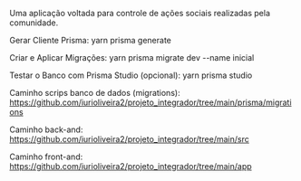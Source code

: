 Uma aplicação voltada para controle de ações sociais realizadas pela comunidade.



Gerar Cliente Prisma:
yarn prisma generate

Criar e Aplicar Migrações:
yarn prisma migrate dev --name inicial

Testar o Banco com Prisma Studio (opcional):
yarn prisma studio


Caminho scrips banco de dados (migrations):
https://github.com/iurioliveira2/projeto_integrador/tree/main/prisma/migrations

Caminho back-and: 
https://github.com/iurioliveira2/projeto_integrador/tree/main/src

Caminho front-and:
https://github.com/iurioliveira2/projeto_integrador/tree/main/app